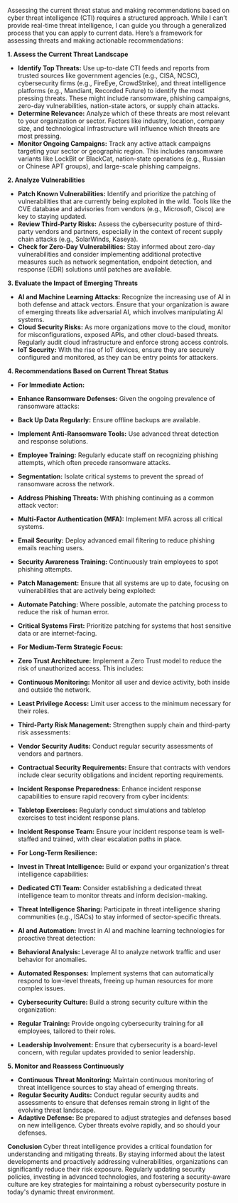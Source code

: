 Assessing the current threat status and making recommendations based on cyber threat intelligence (CTI) requires a structured approach. While I can’t provide real-time threat intelligence, I can guide you through a generalized process that you can apply to current data. Here’s a framework for assessing threats and making actionable recommendations:

<b> 1. Assess the Current Threat Landscape </b>
* **Identify Top Threats:** Use up-to-date CTI feeds and reports from trusted sources like government agencies (e.g., CISA, NCSC), cybersecurity firms (e.g., FireEye, CrowdStrike), and threat intelligence platforms (e.g., Mandiant, Recorded Future) to identify the most pressing threats. These might include ransomware, phishing campaigns, zero-day vulnerabilities, nation-state actors, or supply chain attacks.
* **Determine Relevance:** Analyze which of these threats are most relevant to your organization or sector. Factors like industry, location, company size, and technological infrastructure will influence which threats are most pressing.
* **Monitor Ongoing Campaigns:** Track any active attack campaigns targeting your sector or geographic region. This includes ransomware variants like LockBit or BlackCat, nation-state operations (e.g., Russian or Chinese APT groups), and large-scale phishing campaigns.

<b> 2. Analyze Vulnerabilities </b>
* **Patch Known Vulnerabilities:** Identify and prioritize the patching of vulnerabilities that are currently being exploited in the wild. Tools like the CVE database and advisories from vendors (e.g., Microsoft, Cisco) are key to staying updated.
* **Review Third-Party Risks:** Assess the cybersecurity posture of third-party vendors and partners, especially in the context of recent supply chain attacks (e.g., SolarWinds, Kaseya).
* **Check for Zero-Day Vulnerabilities:** Stay informed about zero-day vulnerabilities and consider implementing additional protective measures such as network segmentation, endpoint detection, and response (EDR) solutions until patches are available.

<b> 3. Evaluate the Impact of Emerging Threats </b>
* **AI and Machine Learning Attacks:** Recognize the increasing use of AI in both defense and attack vectors. Ensure that your organization is aware of emerging threats like adversarial AI, which involves manipulating AI systems.
* **Cloud Security Risks:** As more organizations move to the cloud, monitor for misconfigurations, exposed APIs, and other cloud-based threats. Regularly audit cloud infrastructure and enforce strong access controls.
* **IoT Security:** With the rise of IoT devices, ensure they are securely configured and monitored, as they can be entry points for attackers.

<b> 4. Recommendations Based on Current Threat Status </b>
* **For Immediate Action:**
* **Enhance Ransomware Defenses:** Given the ongoing prevalence of ransomware attacks:

* **Back Up Data Regularly:** Ensure offline backups are available.
* **Implement Anti-Ransomware Tools:** Use advanced threat detection and response solutions.
* **Employee Training:** Regularly educate staff on recognizing phishing attempts, which often precede ransomware attacks.
* **Segmentation:** Isolate critical systems to prevent the spread of ransomware across the network.
* **Address Phishing Threats:** With phishing continuing as a common attack vector:

* **Multi-Factor Authentication (MFA):** Implement MFA across all critical systems.
* **Email Security:** Deploy advanced email filtering to reduce phishing emails reaching users.
* **Security Awareness Training:** Continuously train employees to spot phishing attempts.
* **Patch Management:** Ensure that all systems are up to date, focusing on vulnerabilities that are actively being exploited:

* **Automate Patching:** Where possible, automate the patching process to reduce the risk of human error.
* **Critical Systems First:** Prioritize patching for systems that host sensitive data or are internet-facing.
* **For Medium-Term Strategic Focus:**
* **Zero Trust Architecture:** Implement a Zero Trust model to reduce the risk of unauthorized access. This includes:

* **Continuous Monitoring:** Monitor all user and device activity, both inside and outside the network.
* **Least Privilege Access:** Limit user access to the minimum necessary for their roles.
* **Third-Party Risk Management:** Strengthen supply chain and third-party risk assessments:

* **Vendor Security Audits:** Conduct regular security assessments of vendors and partners.
* **Contractual Security Requirements:** Ensure that contracts with vendors include clear security obligations and incident reporting requirements.
* **Incident Response Preparedness:** Enhance incident response capabilities to ensure rapid recovery from cyber incidents:

* **Tabletop Exercises:** Regularly conduct simulations and tabletop exercises to test incident response plans.
* **Incident Response Team:** Ensure your incident response team is well-staffed and trained, with clear escalation paths in place.
* **For Long-Term Resilience:**
* **Invest in Threat Intelligence:** Build or expand your organization's threat intelligence capabilities:

* **Dedicated CTI Team:** Consider establishing a dedicated threat intelligence team to monitor threats and inform decision-making.
* **Threat Intelligence Sharing:** Participate in threat intelligence sharing communities (e.g., ISACs) to stay informed of sector-specific threats.
* **AI and Automation:** Invest in AI and machine learning technologies for proactive threat detection:

* **Behavioral Analysis:** Leverage AI to analyze network traffic and user behavior for anomalies.
* **Automated Responses:** Implement systems that can automatically respond to low-level threats, freeing up human resources for more complex issues.
* **Cybersecurity Culture:** Build a strong security culture within the organization:

* **Regular Training:** Provide ongoing cybersecurity training for all employees, tailored to their roles.
* **Leadership Involvement:** Ensure that cybersecurity is a board-level concern, with regular updates provided to senior leadership.

<b> 5. Monitor and Reassess Continuously </b>
* **Continuous Threat Monitoring:** Maintain continuous monitoring of threat intelligence sources to stay ahead of emerging threats.
* **Regular Security Audits:** Conduct regular security audits and assessments to ensure that defenses remain strong in light of the evolving threat landscape.
* **Adaptive Defense:** Be prepared to adjust strategies and defenses based on new intelligence. Cyber threats evolve rapidly, and so should your defenses.

<b> Conclusion </b>
Cyber threat intelligence provides a critical foundation for understanding and mitigating threats. By staying informed about the latest developments and proactively addressing vulnerabilities, organizations can significantly reduce their risk exposure. Regularly updating security policies, investing in advanced technologies, and fostering a security-aware culture are key strategies for maintaining a robust cybersecurity posture in today's dynamic threat environment.







